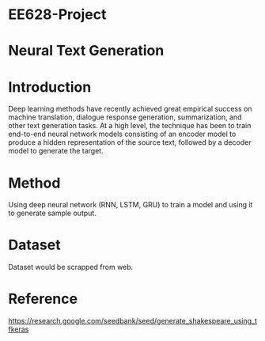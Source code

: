 # EE628-Project
# Neural Text Generation
# Introduction
Deep learning methods have recently achieved great empirical success on machine translation, dialogue response generation, summarization, and other text generation tasks. At a high level, the technique has been to train end-to-end neural network models consisting of an encoder model to produce a hidden representation of the source text, followed by a decoder model to generate the target.
# Method
Using deep neural network (RNN, LSTM, GRU) to train a model and using it to generate sample output.
# Dataset
Dataset would be scrapped from web.
# Reference
https://research.google.com/seedbank/seed/generate_shakespeare_using_tfkeras
